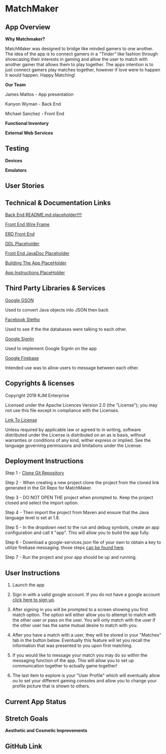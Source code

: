 # MatchMaker 

## App Overview

**Why Matchmaker?**

MatchMaker was designed to bridge like minded gamers to one another.  The idea of the app
is to connect gamers in a *"Tinder"* like fashion through showcasing their interests in gaming 
and allow the user to match with another gamer that allows them to play together. The apps 
intention is to just connect gamers play matches together, however if love were to happen it
would happen.  Happy Matching! 

**Our Team**

James Mattos - App presentation 

Kanyon Wyman - Back End

Michael Sanchez - Front End

**Functional Inventory**



**External Web Services**


## Testing



**Devices**


**Emulators**


## User Stories


## Technical & Documentation Links

[Back End README.md placeholder!!!!](https://photricity.com/flw/ajax/)

[Front End Wire Frame]()

[ERD Front End]()

[DDL Placeholder](https://photricity.com/flw/ajax/)

[Front End JavaDoc Placeholder](https://bit.ly/2qldXyP)

[Building The App PlaceHolder](https://bit.ly/2qldXyP)

[App Instructions PlaceHolder](https://bit.ly/2qldXyP)


## Third Party Libraries & Services

[Google GSON](https://github.com/google/gson)

Used to convert Java objects into JSON then back

[Facebook Stetho](https://github.com/facebook/stetho)

Used to see if the the databases were talking to each other.

[Google SignIn](https://github.com/googlesamples/google-services/tree/master/android/signin)

Used to implement Google SignIn on the app

[Google Firebase](https://github.com/firebase/)

Intended use was to allow users to message between each other. 


## Copyrights & licenses

Copyright 2019 KJM Enterprise 

Licensed under the Apache Licences Version 2.0 (the "License"); you may not use
this file except in compliance with the Licenses.

[Link To License](http://www.apache.org/licenses/LICENSE-2.0)

Unless required by applicable law or agreed to in writing, software distributed under the License
is distributed on an as is basis, without warranties or conditions of any kind, wither express or 
implied. See the language governing permissions and limitations under the License. 

## Deployment Instructions

Step 1 - [Clone Git Repository](https://github.com/kjm-enterprise/MatchMaker) 

Step 2 - When creating a new project clone the project from the cloned link generated in the Git Repo for MatchMaker.

Step 3 - DO NOT OPEN THE project when prompted to. Keep the project closed and select the import option.

Step 4 - Then import the project from Maven and ensure that the Java language level is set at 1.8.

Step 5 - In the dropdown next to the run and debug symbols, create an app configuration and call it "app". This will allow you to build the app fully.

Step 6 - Download a google-services.json file of your own to obtain a key to utilize firebase messaging. 
those steps [can be found here](https://firebase.google.com/docs/android/setup).

Step 7 - Run the project and your app should be up and running.

## User Instructions

1) Launch the app

2) Sign in with a valid google account.  If you do not have a google account [click here to sign up](https://accounts.google.com/signup/v2/webcreateaccount?hl=en-GB&flowName=GlifWebSignIn&flowEntry=SignUp&nogm=true). 

3) After signing in you will be prompted to a screen showing you first match option. The option
will either allow you to attempt to match with the other user or pass on the user.  You will only
match with the user if the other user has the same mutual desire to match with you. 

4) After you have a match with a user, they will be stored in your "Matches" tab in the button below.  Eventually 
this feature will let you recall the information that was presented to you upon first matching.

5) If you would like to message your match you may do so within the messaging function of the app. This 
will allow you to set up communication together to actually game together! 

6) The last item to explore is your "User Profile" which will eventually allow ou to set your different
gaming consoles and allow you to change your profile picture that is shown to others. 

## Current App Status


## Stretch Goals

**Aesthetic and Cosmetic Improvements**


## GitHub Link


